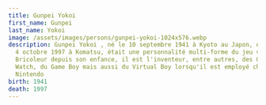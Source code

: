 ```yaml
---
title: Gunpei Yokoi
first_name: Gunpei
last_name: Yokoi
image: /assets/images/persons/gunpei-yokoi-1024x576.webp
description: Gunpei Yokoi , né le 10 septembre 1941 à Kyoto au Japon, et mort le
  4 octobre 1997 à Komatsu, était une personnalité multi-forme du jeu vidéo.
  Bricoleur depuis son enfance, il est l'inventeur, entre autres, des Game &
  Watch, du Game Boy mais aussi du Virtual Boy lorsqu'il est employé chez
  Nintendo
birth: 1941
death: 1997
---
```

